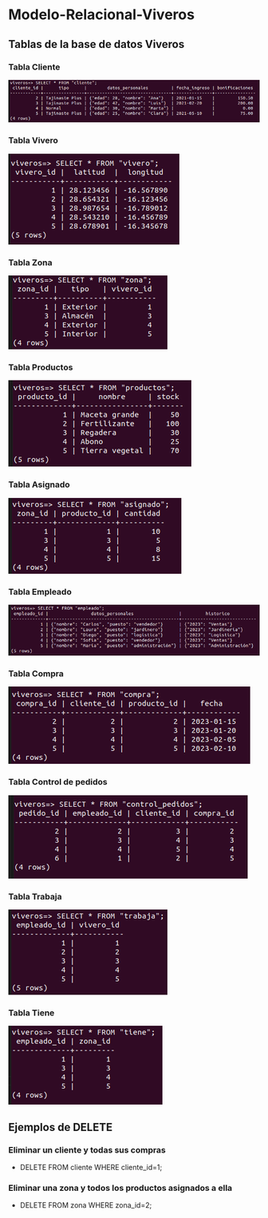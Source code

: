 # Modelo-Relacional-Viveros

## Tablas de la base de datos Viveros
### Tabla Cliente
![Tabla Cliente](cliente.png)
### Tabla Vivero
![Tabla Vivero](vivero.png)
### Tabla Zona
![Tabla Zona](zona.png)
### Tabla Productos
![Tabla Productos](productos.png)
### Tabla Asignado
![Tabla Asignado](asignado.png)
### Tabla Empleado
![Tabla Empleado](empleado.png)
### Tabla Compra
![Tabla Compra](compra.png)
### Tabla Control de pedidos
![Tabla Control de pedidos](control_pedido.png)
### Tabla Trabaja
![Tabla Trabaja](trabaja.png)
### Tabla Tiene
![Tabla Tiene](tiene.png)

## 
## Ejemplos de DELETE
### Eliminar un cliente y todas sus compras
- DELETE FROM cliente WHERE cliente_id=1;
### Eliminar una zona y todos los productos asignados a ella
- DELETE FROM zona WHERE zona_id=2;
